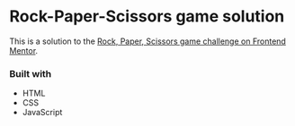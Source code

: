 # Rock-Paper-Scissors game solution

This is a solution to the [Rock, Paper, Scissors game challenge on Frontend Mentor](https://www.frontendmentor.io/challenges/rock-paper-scissors-game-pTgwgvgH). 

### Built with
- HTML
- CSS
- JavaScript

